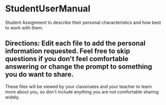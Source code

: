 # StudentUserManual
Student Assignment to describe their personal characteristics and how best to work with them. 

## Directions: Edit each file to add the personal information requested. Feel free to skip questions if you don't feel comfortable answering or change the prompt to something you do want to share. 

These files will be viewed by your classmates and your teacher to learn more about you, so don't include anything you are not comfortable sharing widely. 
